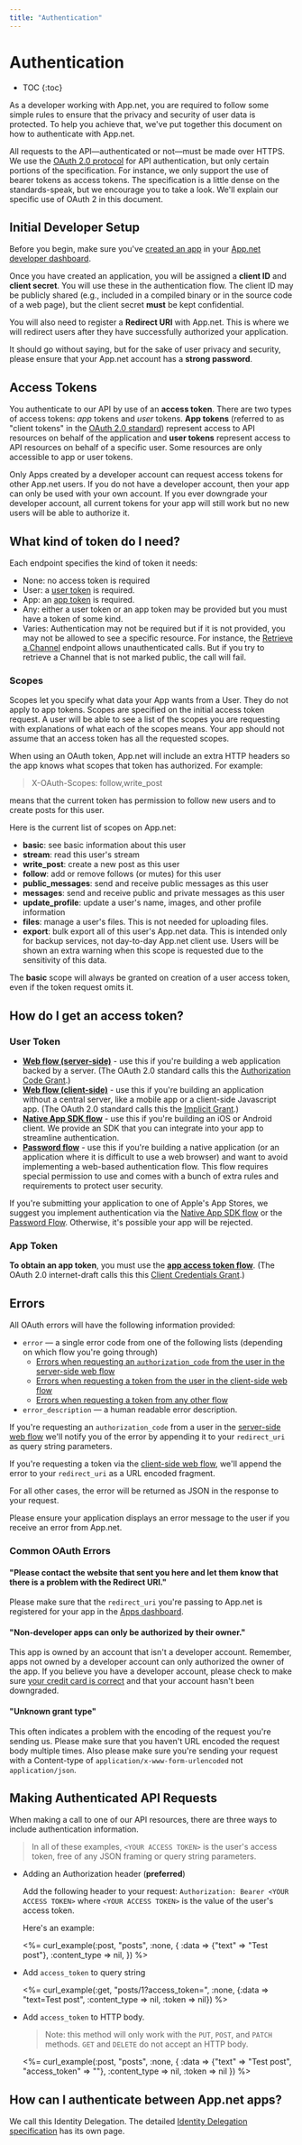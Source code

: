 ```yaml
---
title: "Authentication"
---
```


# Authentication

* TOC
{:toc}

As a developer working with App.net, you are required to follow some simple rules to ensure that the privacy and security of user data is protected. To help you achieve that, we've put together this document on how to authenticate with App.net.

All requests to the API—authenticated or not—must be made over HTTPS. We use the [OAuth 2.0 protocol](http://tools.ietf.org/html/rfc6749) for API authentication, but only certain portions of the specification. For instance, we only support the use of bearer tokens as access tokens. The specification is a little dense on the standards-speak, but we encourage you to take a look. We'll explain our specific use of OAuth 2 in this document.

## Initial Developer Setup

Before you begin, make sure you've [created an app](/docs/guides/create-an-app/) in your [App.net developer dashboard](https://account.app.net/developer/apps/).

Once you have created an application, you will be assigned a **client ID** and **client secret**. You will use these in the authentication flow. The client ID may be publicly shared (e.g., included in a compiled binary or in the source code of a web page), but the client secret **must** be kept confidential.

You will also need to register a **Redirect URI** with App.net. This is where we will redirect users after they have successfully authorized your application.

It should go without saying, but for the sake of user privacy and security, please ensure that your App.net account has a **strong password**.

## Access Tokens

You authenticate to our API by use of an **access token**. There are two types of access tokens: _app_ tokens and _user_ tokens. **App tokens** (referred to as "client tokens" in the [OAuth 2.0 standard](http://tools.ietf.org/html/rfc6749)) represent access to API resources on behalf of the application and **user tokens** represent access to API resources on behalf of a specific user. Some resources are only accessible to app or user tokens.

<div class="alert alert-info alert-block">
<p>Only Apps created by a developer account can request access tokens for other App.net users. If you do not have a developer account, then your app can only be used with your own account. If you ever downgrade your developer account, all current tokens for your app will still work but no new users will be able to authorize it.</p>
</div>

## What kind of token do I need?

Each endpoint specifies the kind of token it needs:

* None: no access token is required
* User: a [user token](/reference/authentication/#how-do-i-get-an-access-token) is required.
* App: an [app token](/reference/authentication/flows/app-access-token/) is required.
* Any: either a user token or an app token may be provided but you must have a token of some kind.
* Varies: Authentication may not be required but if it is not provided, you may not be allowed to see a specific resource. For instance, the [Retrieve a Channel](/reference/resources/channel/lookup/#retrieve-a-channel) endpoint allows unauthenticated calls. But if you try to retrieve a Channel that is not marked public, the call will fail.

### Scopes

Scopes let you specify what data your App wants from a User. They do not apply to app tokens. Scopes are specified on the initial access token request. A user will be able to see a list of the scopes you are requesting with explanations of what each of the scopes means. Your app should not assume that an access token has all the requested scopes.

When using an OAuth token, App.net will include an extra HTTP headers so the app knows what scopes that token has authorized. For example:

> X-OAuth-Scopes: follow,write_post

means that the current token has permission to follow new users and to create posts for this user.

Here is the current list of scopes on App.net:

* **basic**: see basic information about this user
* **stream**: read this user's stream
* **write_post**: create a new post as this user
* **follow**: add or remove follows (or mutes) for this user
* **public_messages**: send and receive public messages as this user
* **messages**: send and receive public and private messages as this user
* **update_profile**: update a user's name, images, and other profile information
* **files**: manage a user's files. This is not needed for uploading files.
* **export**: bulk export all of this user's App.net data. This is intended only for backup services, not day-to-day App.net client use. Users will be shown an extra warning when this scope is requested due to the sensitivity of this data.

The **basic** scope will always be granted on creation of a user access token, even if the token request omits it.

## How do I get an access token?

### User Token

* **[Web flow (server-side)](/reference/authentication/flows/web/#server-side-flow)** - use this if you're building a web application backed by a server. (The OAuth 2.0 standard calls this the [Authorization Code Grant](http://tools.ietf.org/html/rfc6749#section-4.1).)
* **[Web flow (client-side)](/reference/authentication/flows/web/#client-side-flow)** - use this if you're building an application without a central server, like a mobile app or a client-side Javascript app. (The OAuth 2.0 standard calls this the [Implicit Grant](http://tools.ietf.org/html/rfc6749#section-4.2).)
* **[Native App SDK flow](/reference/authentication/flows/sdk/)** - use this if you're building an iOS or Android client. We provide an SDK that you can integrate into your app to streamline authentication.
* **[Password flow](/reference/authentication/flows/password/)** - use this if you're building a native application (or an application where it is difficult to use a web browser) and want to avoid implementing a web-based authentication flow. This flow requires special permission to use and comes with a bunch of extra rules and requirements to protect user security.

<div class="alert alert-error alert-block">
<p>If you're submitting your application to one of Apple's App Stores, we suggest you implement authentication via the <a href="/reference/authentication/flows/sdk/">Native App SDK flow</a> or the <a href="/reference/authentication/flows/password/">Password Flow</a>. Otherwise, it's possible your app will be rejected.</p>
</div>

### App Token

**To obtain an app token**, you must use the **[app access token flow](/reference/authentication/flows/app-access-token)**. (The OAuth 2.0 internet-draft calls this this [Client Credentials Grant](http://tools.ietf.org/html/rfc6749#section-4.4).)

## Errors

All OAuth errors will have the following information provided:

* `error` — a single error code from one of the following lists (depending on which flow you're going through)
    * [Errors when requesting an `authorization_code` from the user in the server-side web flow](http://tools.ietf.org/html/rfc6749#section-4.1.2.1)
    * [Errors when requesting a token from the user in the client-side web flow](http://tools.ietf.org/html/rfc6749#section-4.2.2.1)
    * [Errors when requesting a token from any other flow](http://tools.ietf.org/html/rfc6749#section-5.2)
* `error_description` — a human readable error description.

If you're requesting an `authorization_code` from a user in the [server-side web flow](/reference/authentication/flows/web/#server-side-flow) we'll notify you of the error by appending it to your `redirect_uri` as query string parameters.

If you're requesting a token via the [client-side web flow](/reference/authentication/flows/web/#client-side-flow), we'll append the error to your `redirect_uri` as a URL encoded fragment.

For all other cases, the error will be returned as JSON in the response to your request.

Please ensure your application displays an error message to the user if you receive an error from App.net.

### Common OAuth Errors

#### "Please contact the website that sent you here and let them know that there is a problem with the Redirect URI."

Please make sure that the `redirect_uri` you're passing to App.net is registered for your app in the [Apps dashboard](https://account.app.net/developer/apps/).

#### "Non-developer apps can only be authorized by their owner."

This app is owned by an account that isn't a developer account. Remember, apps not owned by a developer account can only authorized the owner of the app. If you believe you have a developer account, please check to make sure [your credit card is correct](https://account.app.net/settings/payment/) and that your account hasn't been downgraded.

#### "Unknown grant type"

This often indicates a problem with the encoding of the request you're sending us. Please make sure that you haven't URL encoded the request body multiple times. Also please make sure you're sending your request with a Content-type of `application/x-www-form-urlencoded` not `application/json`.

## Making Authenticated API Requests

When making a call to one of our API resources, there are three ways to include authentication information.

> In all of these examples, `<YOUR ACCESS TOKEN>` is the user's access token, free of any JSON framing or query string parameters.

* Adding an Authorization header (**preferred**)

    Add the following header to your request:
    `Authorization: Bearer <YOUR ACCESS TOKEN>`
    where `<YOUR ACCESS TOKEN>` is the value of the user's access token.

    Here's an example:

    <%= curl_example(:post, "posts", :none, {
        :data => {"text" => "Test post"},
        :content_type => nil,
    }) %>

* Add `access_token` to query string

    <%= curl_example(:get, "posts/1?access_token=<YOUR ACCESS TOKEN>", :none, {:data => "text=Test post", :content_type => nil, :token => nil}) %>

* Add `access_token` to HTTP body. 

    > Note: this method will only work with the `PUT`, `POST`, and `PATCH` methods. `GET` and `DELETE` do not accept an HTTP body.

    <%= curl_example(:post, "posts", :none, {
        :data => {"text" => "Test post", "access_token" => "<YOUR ACCESS TOKEN>"},
        :content_type => nil,
        :token => nil
    }) %>

## How can I authenticate between App.net apps?

We call this Identity Delegation. The detailed [Identity Delegation specification](identity-delegation/) has its own page.
